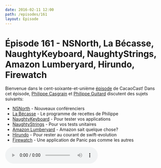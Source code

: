 ```yaml
---
date: 2016-02-11 12:00
path: /episodes/161
layout: Episode
---
```

# Épisode 161 - NSNorth, La Bécasse, NaughtyKeyboard, NaughtyStrings, Amazon Lumberyard, Hirundo, Firewatch
<p>Bienvenue dans le cent-soixante-et-unième <a href="https://cacaocast.com/media/cacaocast_161.mp3" title="CacaoCast Episode 161">épisode</a> de CacaoCast! Dans cet épisode, <a href="http://www.twitter.com/philippec" title="Philippe Casgrain sur Twitter">Philippe Casgrain</a> et <a href="http://www.twitter.com/philippeguitard" title="Philippe Guitard sur Twitter">Philippe Guitard</a> discutent des sujets suivants:</p>
<ul><li><a href="https://nsnorth.ca" title="NSNorth">NSNorth</a> - Nouveaux conférenciers</li>
<li><a href="http://labecasse.com" title="La Bécasse">La Bécasse</a> - Le programme de recettes de Philippe</li>
<li><a href="https://github.com/Palleas/NaughtyKeyboard" title="NaughtyKeyboard">NaughtyKeyboard</a> - Pour tester vos applications</li>
<li><a href="https://github.com/minimaxir/big-list-of-naughty-strings" title="NaughtyStrings">NaughtyStrings</a> - Pour vos tests unitaires</li>
<li><a href="https://aws.amazon.com/fr/service-terms/" title="Amazon Lumberyard">Amazon Lumberyard</a> - Amazon sait quelque chose?</li>
<li><a href="https://stylemac.com/hirundo" title="Hirundo">Hirundo</a> - Pour rester au courant de swift-evolution</li>
<li><a href="http://www.firewatchgame.com" title="Firewatch">Firewatch</a> - Une application de Panic pas comme les autres</li>
</ul>
<p><audio controls><source src="https://cacaocast.com/media/cacaocast_161.mp3" type="audio/mpeg"><source src="https://cacaocast.com/media/cacaocast_161.mp3" type="audio/mp4">Votre navigateur ne supporte pas l'élément audio / Your browser does not support the audio element.</audio></p>
